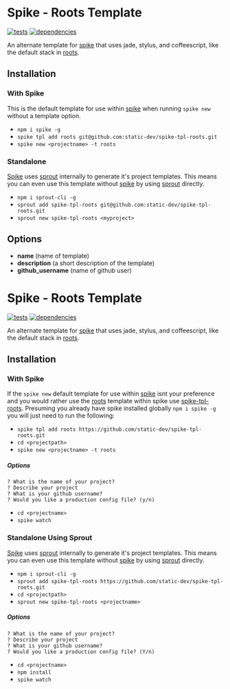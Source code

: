 # Spike - Roots Template

[![tests](http://img.shields.io/travis/static-dev/spike-tpl-base/master.svg?style=flat)](https://travis-ci.org/spike-tpl-base/spike-tpl-base) [![dependencies](http://david-dm.org/static-dev/spike-tpl-base.svg?path=root)](https://david-dm.org/static-dev/spike-tpl-base?path=root)

An alternate template for [spike](https://github.com/static-dev/spike) that uses jade, stylus, and coffeescript, like the default stack in [roots](http://roots.cx).

## Installation

### With Spike

This is the default template for use within [spike](https://github.com/static-dev/spike) when running `spike new` without a template option.

- `npm i spike -g`
- `spike tpl add roots git@github.com:static-dev/spike-tpl-roots.git`
- `spike new <projectname> -t roots`

### Standalone

[Spike](https://github.com/static-dev/spike) uses [sprout](https://github.com/carrot/sprout) internally to generate it's project templates. This means you can even use this template without [spike](https://github.com/static-dev/spike) by using [sprout](https://github.com/carrot/sprout) directly.

- `npm i sprout-cli -g`
- `sprout add spike-tpl-roots git@github.com:static-dev/spike-tpl-roots.git`
- `sprout new spike-tpl-roots <myproject>`

## Options

- **name** (name of template)
- **description** (a short description of the template)
- **github_username** (name of github user)



# Spike - Roots Template

[![tests](http://img.shields.io/travis/static-dev/spike-tpl-base/master.svg?style=flat)](https://travis-ci.org/spike-tpl-base/spike-tpl-base) [![dependencies](http://david-dm.org/static-dev/spike-tpl-base.svg?path=root)](https://david-dm.org/static-dev/spike-tpl-base?path=root)

An alternate template for [spike](https://github.com/static-dev/spike) that uses jade, stylus, and coffeescript, like the default stack in [roots](http://roots.cx).

## Installation

### With Spike

If the `spike new` default template for use within [spike](https://github.com/static-dev/spike) isnt your preference and you would rather use the [roots](https://github.com/jescalan/roots) template within spike use [spike-tpl-roots](https://github.com/static-dev/spike-tpl-roots). Presuming you already have spike installed globally `npm i spike -g` you will just need to run the following:

- `spike tpl add roots https://github.com/static-dev/spike-tpl-roots.git`
- `cd <projectpath>`
- `spike new <projectname> -t roots`

##### Options

	? What is the name of your project? 
	? Describe your project 
	? What is your github username? 
	? Would you like a production config file? (y/n)
	
- `cd <projectname>`
- `spike watch`

### Standalone Using Sprout

[Spike](https://github.com/static-dev/spike) uses [sprout](https://github.com/carrot/sprout) internally to generate it's project templates. This means you can even use this template without [spike](https://github.com/static-dev/spike) by using [sprout](https://github.com/carrot/sprout) directly.

- `npm i sprout-cli -g`
- `sprout add spike-tpl-roots https://github.com/static-dev/spike-tpl-roots.git`
- `cd <projectpath>`
- `sprout new spike-tpl-roots <projectname>`

##### Options

	? What is the name of your project? 
	? Describe your project 
	? What is your github username? 
	? Would you like a production config file? (Y/n)

- `cd <projectname>`
- `npm install`
- `spike watch`


